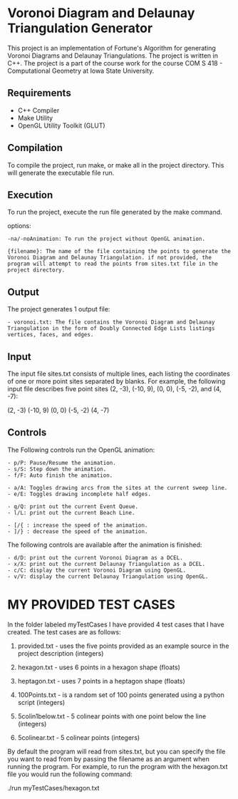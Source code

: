 # Voronoi Diagram and Delaunay Triangulation Generator
This project is an implementation of Fortune's Algorithm for generating Voronoi Diagrams and Delaunay Triangulations. The project is written in C++. The project is a part of the course work for the course COM S 418 - Computational Geometry at Iowa State University.


## Requirements
- C++ Compiler
- Make Utility
- OpenGL Utility Toolkit (GLUT)

## Compilation
To compile the project, run make, or make all in the project directory. This will generate the executable file run.

## Execution
To run the project, execute the run file generated by the make command. 

options:

    -na/-noAnimation: To run the project without OpenGL animation.

    {filename}: The name of the file containing the points to generate the Voronoi Diagram and Delaunay Triangulation. if not provided, the program will attempt to read the points from sites.txt file in the project directory.

## Output
The project generates 1 output file:

    - voronoi.txt: The file contains the Voronoi Diagram and Delaunay Triangulation in the form of Doubly Connected Edge Lists listings vertices, faces, and edges.

## Input
The input file sites.txt consists of multiple lines, each listing the coordinates of one or more point sites separated by blanks. For example, the following input file describes five point sites (2, -3), (-10, 9), (0, 0), (-5, -2), and (4, -7):

(2, -3) (-10, 9) (0, 0)
(-5, -2) (4, -7)


## Controls
The Following controls run the OpenGL animation:

    - p/P: Pause/Resume the animation.
    - s/S: Step down the animation.
    - f/F: Auto finish the animation.
    
    - a/A: Toggles drawing arcs from the sites at the current sweep line.
    - e/E: Toggles drawing incomplete half edges.

    - q/Q: print out the current Event Queue.
    - l/L: print out the current Beach Line.

    - [/{ : increase the speed of the animation.
    - ]/} : decrease the speed of the animation.

The following controls are available after the animation is finished:

    - d/D: print out the current Voronoi Diagram as a DCEL.
    - x/X: print out the current Delaunay Triangulation as a DCEL.
    - c/C: display the current Voronoi Diagram using OpenGL.
    - v/V: display the current Delaunay Triangulation using OpenGL.




# MY PROVIDED TEST CASES

In the folder labeled myTestCases I have provided 4 test cases that I have created. The test cases are as follows:

1. provided.txt - uses the five points provided as an example source in the project description (integers)

2. hexagon.txt - uses 6 points in a hexagon shape (floats)

3. heptagon.txt - uses 7 points in a heptagon shape (floats)

4. 100Points.txt - is a random set of 100 points generated using a python script (integers)

5. 5colin1below.txt - 5 colinear points with one point below the line (integers)

6. 5colinear.txt - 5 colinear points (integers)


By default the program will read from sites.txt, but you can specify the file you want to read from by passing the filename as an argument when running the program. For example, to run the program with the hexagon.txt file you would run the following command:

./run myTestCases/hexagon.txt
